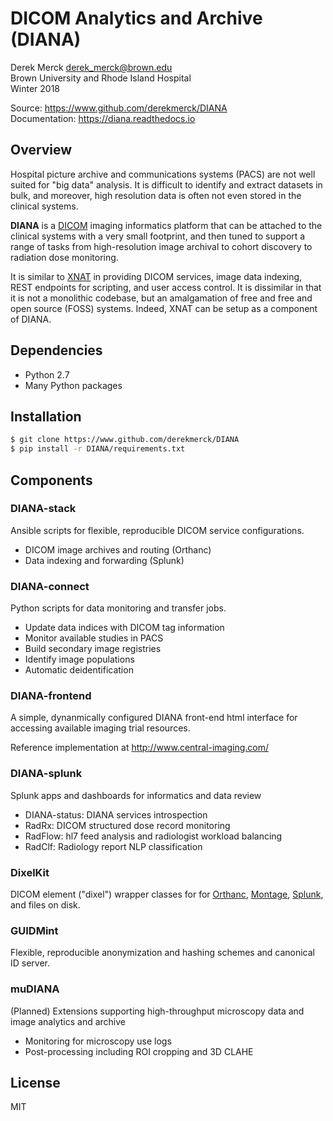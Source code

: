 # DICOM Analytics and Archive (DIANA)

Derek Merck <derek_merck@brown.edu>  
Brown University and Rhode Island Hospital  
Winter 2018

Source: <https://www.github.com/derekmerck/DIANA>  
Documentation: <https://diana.readthedocs.io>


## Overview

Hospital picture archive and communications systems (PACS) are not well suited for "big data" analysis.  It is difficult to identify and extract datasets in bulk, and moreover, high resolution data is often not even stored in the clinical systems.

**DIANA** is a [DICOM][] imaging informatics platform that can be attached to the clinical systems with a very small footprint, and then tuned to support a range of tasks from high-resolution image archival to cohort discovery to radiation dose monitoring.

It is similar to [XNAT][] in providing DICOM services, image data indexing, REST endpoints for scripting, and user access control.  It is dissimilar in that it is not a monolithic codebase, but an amalgamation of free and free and open source (FOSS) systems.  Indeed, XNAT can be setup as a component of DIANA.

[DICOM]: http://www.dicomstandard.org/
[XNAT]:  http://www.xnat.org


## Dependencies

- Python 2.7
- Many Python packages


## Installation

```bash
$ git clone https://www.github.com/derekmerck/DIANA
$ pip install -r DIANA/requirements.txt
```


## Components

### DIANA-stack
Ansible scripts for flexible, reproducible DICOM service configurations.

* DICOM image archives and routing (Orthanc)
* Data indexing and forwarding (Splunk)


### DIANA-connect
Python scripts for data monitoring and transfer jobs.

* Update data indices with DICOM tag information
* Monitor available studies in PACS
* Build secondary image registries
* Identify image populations
* Automatic deidentification


### DIANA-frontend
A simple, dynanmically configured DIANA front-end html interface for accessing available imaging trial resources.

Reference implementation at <http://www.central-imaging.com/>


### DIANA-splunk
Splunk apps and dashboards for informatics and data review

* DIANA-status: DIANA services introspection
* RadRx: DICOM structured dose record monitoring
* RadFlow: hl7 feed analysis and radiologist workload balancing
* RadClf: Radiology report NLP classification


### DixelKit
DICOM element ("dixel") wrapper classes for for [Orthanc][], [Montage][], [Splunk][], and files on disk.

[Orthanc]: https://orthanc.chu.ulg.ac.be
[Splunk]: https://www.splunk.com
[Montage]: https://www.nuance.com/healthcare/medical-imaging/mpower-clinical-analytics.html


### GUIDMint
Flexible, reproducible anonymization and hashing schemes and canonical ID server.


### muDIANA
(Planned)  Extensions supporting high-throughput microscopy data and image analytics and archive

* Monitoring for microscopy use logs
* Post-processing including ROI cropping and 3D CLAHE


## License

MIT

